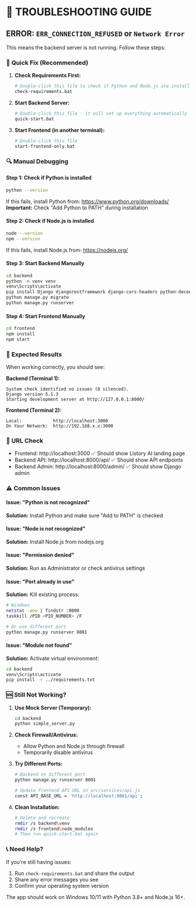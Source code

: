 # 🚨 TROUBLESHOOTING GUIDE

## ERROR: `ERR_CONNECTION_REFUSED` or `Network Error`

This means the backend server is not running. Follow these steps:

### 🔧 **Quick Fix (Recommended)**

1. **Check Requirements First:**
   ```bash
   # Double-click this file to check if Python and Node.js are installed
   check-requirements.bat
   ```

2. **Start Backend Server:**
   ```bash
   # Double-click this file - it will set up everything automatically
   quick-start.bat
   ```

3. **Start Frontend (in another terminal):**
   ```bash
   # Double-click this file
   start-frontend-only.bat
   ```

### 🔍 **Manual Debugging**

#### Step 1: Check if Python is installed
```bash
python --version
```
If this fails, install Python from: https://www.python.org/downloads/
**Important:** Check "Add Python to PATH" during installation

#### Step 2: Check if Node.js is installed
```bash
node --version
npm --version
```
If this fails, install Node.js from: https://nodejs.org/

#### Step 3: Start Backend Manually
```bash
cd backend
python -m venv venv
venv\Scripts\activate
pip install Django djangorestframework django-cors-headers python-decouple openai
python manage.py migrate
python manage.py runserver
```

#### Step 4: Start Frontend Manually
```bash
cd frontend
npm install
npm start
```

### 🚀 **Expected Results**

When working correctly, you should see:

**Backend (Terminal 1):**
```
System check identified no issues (0 silenced).
Django version 5.1.3
Starting development server at http://127.0.0.1:8000/
```

**Frontend (Terminal 2):**
```
Local:            http://localhost:3000
On Your Network:  http://192.168.x.x:3000
```

### 🔗 **URL Check**

- Frontend: http://localhost:3000 ✅ Should show Listory AI landing page
- Backend API: http://localhost:8000/api/ ✅ Should show API endpoints
- Backend Admin: http://localhost:8000/admin/ ✅ Should show Django admin

### ⚠️ **Common Issues**

#### Issue: "Python is not recognized"
**Solution:** Install Python and make sure "Add to PATH" is checked

#### Issue: "Node is not recognized"  
**Solution:** Install Node.js from nodejs.org

#### Issue: "Permission denied"
**Solution:** Run as Administrator or check antivirus settings

#### Issue: "Port already in use"
**Solution:** Kill existing process:
```bash
# Windows
netstat -ano | findstr :8000
taskkill /PID <PID_NUMBER> /F

# Or use different port
python manage.py runserver 8001
```

#### Issue: "Module not found"
**Solution:** Activate virtual environment:
```bash
cd backend
venv\Scripts\activate
pip install -r ../requirements.txt
```

### 🆘 **Still Not Working?**

1. **Use Mock Server (Temporary):**
   ```bash
   cd backend
   python simple_server.py
   ```

2. **Check Firewall/Antivirus:**
   - Allow Python and Node.js through firewall
   - Temporarily disable antivirus

3. **Try Different Ports:**
   ```bash
   # Backend on different port
   python manage.py runserver 8001
   
   # Update frontend API URL in src/services/api.js
   const API_BASE_URL = 'http://localhost:8001/api';
   ```

4. **Clean Installation:**
   ```bash
   # Delete and recreate
   rmdir /s backend\venv
   rmdir /s frontend\node_modules
   # Then run quick-start.bat again
   ```

### 📞 **Need Help?**

If you're still having issues:
1. Run `check-requirements.bat` and share the output
2. Share any error messages you see
3. Confirm your operating system version

The app should work on Windows 10/11 with Python 3.8+ and Node.js 16+.